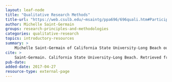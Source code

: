 ```yaml
---
layout: leaf-node
title: "Qualitative Research Methods"
title-url: "https://web.csulb.edu/~msaintg/ppa696/696quali.htm#Participant"
author: Michelle Saint-Germain
groups: research-principles-and-methodologies
categories: qualitative-research
topics: introductory-resources
summary: >
    Michelle Saint-Germain of California State University-Long Beach outlines data collection strategies for qualitative research.
cite: >
    Saint-Germain. California State University-Long Beach. Retrieved from: https://web.csulb.edu/~msaintg/ppa696/696quali.htm#Participant. April 27, 2017.
pub-date: 
added-date: 2017-04-27
resource-type: external-page
---
```

